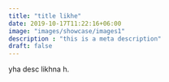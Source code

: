 ```yaml
---
title: "title likhe"
date: 2019-10-17T11:22:16+06:00
image: "images/showcase/images1"
description : "this is a meta description"
draft: false
---
```


yha desc likhna h.
